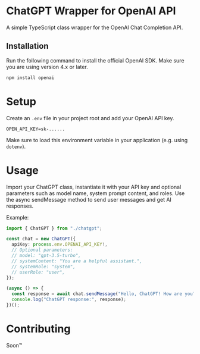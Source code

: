 # ChatGPT Wrapper for OpenAI API

A simple TypeScript class wrapper for the OpenAI Chat Completion API.

## Installation

Run the following command to install the official OpenAI SDK. Make sure you are using version 4.x or later.
```bash
npm install openai
```

# Setup
Create an ``.env`` file in your project root and add your OpenAI API key.
```.env
OPEN_API_KEY=sk-......
```
Make sure to load this environment variable in your application (e.g. using ``dotenv``).

# Usage 
Import your ChatGPT class, instantiate it with your API key and optional parameters such as model name, system prompt content, and roles. Use the async sendMessage method to send user messages and get AI responses.

Example:
```.ts
import { ChatGPT } from "./chatgpt";

const chat = new ChatGPT({
  apiKey: process.env.OPENAI_API_KEY!,
  // Optional parameters:
  // model: "gpt-3.5-turbo",
  // systemContent: "You are a helpful assistant.",
  // systemRole: "system",
  // userRole: "user",
});

(async () => {
  const response = await chat.sendMessage("Hello, ChatGPT! How are you?");
  console.log("ChatGPT response:", response);
})();
```

# Contributing
Soon:tm:
